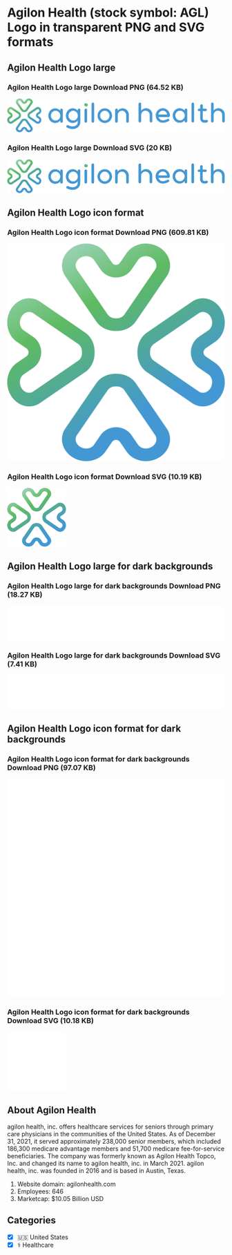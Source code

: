 # Agilon Health (stock symbol: AGL) Logo in transparent PNG and SVG formats

## Agilon Health Logo large

### Agilon Health Logo large Download PNG (64.52 KB)

![Agilon Health Logo large Download PNG (64.52 KB)](/img/orig/AGL_BIG-eb95203b.png)

### Agilon Health Logo large Download SVG (20 KB)

![Agilon Health Logo large Download SVG (20 KB)](/img/orig/AGL_BIG-da5e13f9.svg)

## Agilon Health Logo icon format

### Agilon Health Logo icon format Download PNG (609.81 KB)

![Agilon Health Logo icon format Download PNG (609.81 KB)](/img/orig/AGL-197f04b2.png)

### Agilon Health Logo icon format Download SVG (10.19 KB)

![Agilon Health Logo icon format Download SVG (10.19 KB)](/img/orig/AGL-2d4961d0.svg)

## Agilon Health Logo large for dark backgrounds

### Agilon Health Logo large for dark backgrounds Download PNG (18.27 KB)

![Agilon Health Logo large for dark backgrounds Download PNG (18.27 KB)](/img/orig/AGL_BIG.D-b9ba0286.png)

### Agilon Health Logo large for dark backgrounds Download SVG (7.41 KB)

![Agilon Health Logo large for dark backgrounds Download SVG (7.41 KB)](/img/orig/AGL_BIG.D-fbffa80f.svg)

## Agilon Health Logo icon format for dark backgrounds

### Agilon Health Logo icon format for dark backgrounds Download PNG (97.07 KB)

![Agilon Health Logo icon format for dark backgrounds Download PNG (97.07 KB)](/img/orig/AGL.D-a39247db.png)

### Agilon Health Logo icon format for dark backgrounds Download SVG (10.18 KB)

![Agilon Health Logo icon format for dark backgrounds Download SVG (10.18 KB)](/img/orig/AGL.D-df9b24ed.svg)

## About Agilon Health

agilon health, inc. offers healthcare services for seniors through primary care physicians in the communities of the United States. As of December 31, 2021, it served approximately 238,000 senior members, which included 186,300 medicare advantage members and 51,700 medicare fee-for-service beneficiaries. The company was formerly known as Agilon Health Topco, Inc. and changed its name to agilon health, inc. in March 2021. agilon health, inc. was founded in 2016 and is based in Austin, Texas.

1. Website domain: agilonhealth.com
2. Employees: 646
3. Marketcap: $10.05 Billion USD


## Categories
- [x] 🇺🇸 United States
- [x] ⚕️ Healthcare
